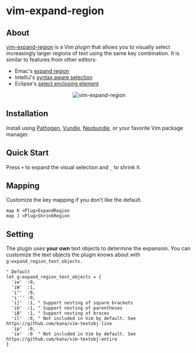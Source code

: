 # vim-expand-region

## About
[vim-expand-region] is a Vim plugin that allows you to visually select increasingly larger regions of text using the same key combination. It is similar to features from other editors:

- Emac's [expand region](https://github.com/magnars/expand-region.el)
- IntelliJ's [syntax aware selection](http://www.jetbrains.com/idea/documentation/tips/#tips_code_editing)
- Eclipse's [select enclosing element](http://stackoverflow.com/questions/4264047/intellij-ctrlw-equivalent-shortcut-in-eclipse)

<p align="center">
  <img src="https://raw.github.com/terryma/vim-expand-region/master/expand-region.gif" alt="vim-expand-region" />
</p>

## Installation
Install using [Pathogen], [Vundle], [Neobundle], or your favorite Vim package manager.

## Quick Start
Press ```+``` to expand the visual selection and ```_``` to shrink it.

## Mapping
Customize the key mapping if you don't like the default.

```
map K <Plug>ExpandRegion
map J <Plug>ShrinkRegion
```

## Setting
The plugin uses __your own__ text objects to determine the expansion. You can customize the text objects the plugin knows about with ```g:expand_region_text_objects```.

```vim
" Default
let g:expand_region_text_objects = {
  'iw'  :0,
  'iW'  :1,
  'i"'  :0,
  'i''' :0,
  'i]'  :1, " Support nesting of square brackets
  'ib'  :1, " Support nesting of parentheses
  'iB'  :1, " Support nesting of braces
  'il'  :0, " Not included in Vim by default. See https://github.com/kana/vim-textobj-line
  'ip'  :0,
  'ie'  :0  " Not included in Vim by default. See https://github.com/kana/vim-textobj-entire
}
```

[vim-expand-region]:http://github.com/terryma/vim-expand-region
[Pathogen]:http://github.com/tpope/vim-pathogen
[Vundle]:http://github.com/gmarik/vundle
[Neobundle]:http://github.com/Shougo/neobundle.vim
